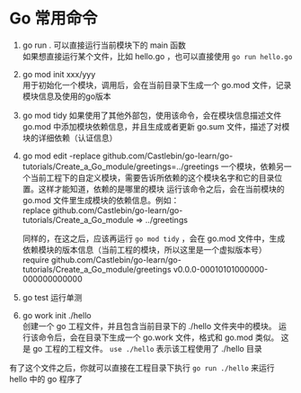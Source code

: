 # Go 常用命令

1. go run .
可以直接运行当前模块下的 main 函数   
如果想直接运行某个文件，比如 hello.go ，也可以直接使用  `go run hello.go`


2. go mod init xxx/yyy            
用于初始化一个模块，调用后，会在当前目录下生成一个 go.mod 文件，记录模块信息及使用的go版本


3. go mod tidy 
如果使用了其他外部包，使用该命令，会在模块信息描述文件 go.mod 中添加模块依赖信息，并且生成或者更新 go.sum 文件，描述了对模块的详细依赖（认证信息）

4. go mod edit -replace github.com/Castlebin/go-learn/go-tutorials/Create_a_Go_module/greetings=../greetings
一个模块，依赖另一个当前工程下的自定义模块，需要告诉所依赖的这个模块名字和它的目录位置。这样才能知道，依赖的是哪里的模块
运行该命令之后，会在当前模块的 go.mod 文件里生成模块的依赖信息。例如：  
replace github.com/Castlebin/go-learn/go-tutorials/Create_a_Go_module => ../greetings  

    同样的，在这之后，应该再运行 `go mod tidy` ，会在 go.mod 文件中，生成依赖模块的版本信息（当前工程的模块，所以这里是一个虚拟版本号）
    require github.com/Castlebin/go-learn/go-tutorials/Create_a_Go_module/greetings v0.0.0-00010101000000-000000000000

5. go test  运行单测

6. go work init ./hello   
创建一个 go 工程文件，并且包含当前目录下的 ./hello 文件夹中的模块。
运行该命令后，会在目录下生成一个 go.work 文件，格式和 go.mod 类似。
这是 go 工程的工程文件。
`use ./hello` 表示该工程使用了 ./hello 目录

有了这个文件之后，你就可以直接在工程目录下执行 `go run ./hello` 来运行 hello 中的 go 程序了


